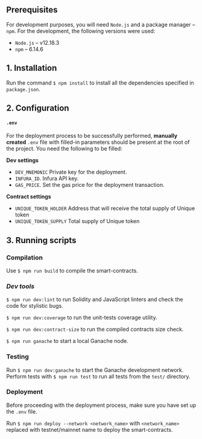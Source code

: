 ## Prerequisites

For development purposes, you will need `Node.js` and a package manager – `npm`. For the development, the following versions were used:
- `Node.js` – v12.18.3
- `npm` – 6.14.6

## 1. Installation

Run the command `$ npm install` to install all the dependencies specified in `package.json`.

## 2. Configuration
#### `.env`

For the deployment process to be successfully performed, **manually created** `.env` file with filled-in parameters should be present at the root of the project. You need the following to be filled:

**Dev settings**
- `DEV_MNEMONIC` Private key for the deployment.
- `INFURA_ID`. Infura API key.
- `GAS_PRICE`. Set the gas price for the deployment transaction.

**Contract settings**
- `UNIQUE_TOKEN_HOLDER` Address that will receive the total supply of Unique token
- `UNIQUE_TOKEN_SUPPLY` Total supply of Unique token

## 3. Running scripts

### Compilation
Use `$ npm run build` to compile the smart-contracts.

### *Dev tools*

`$ npm run dev:lint` to run Solidity and JavaScript linters and check the code for stylistic bugs.

`$ npm run dev:coverage` to run the unit-tests coverage utility.

`$ npm run dev:contract-size` to run the compiled contracts size check.

`$ npm run ganache` to start a local Ganache node.

### Testing

Run `$ npm run dev:ganache` to start the Ganache development network. Perform tests with `$ npm run test` to run all tests from the `test/` directory.

### Deployment
Before proceeding with the deployment process, make sure you have set up the `.env` file.

Run `$ npm run deploy --network <network_name>` with `<network_name>` replaced with testnet/mainnet name to deploy the smart-contracts.